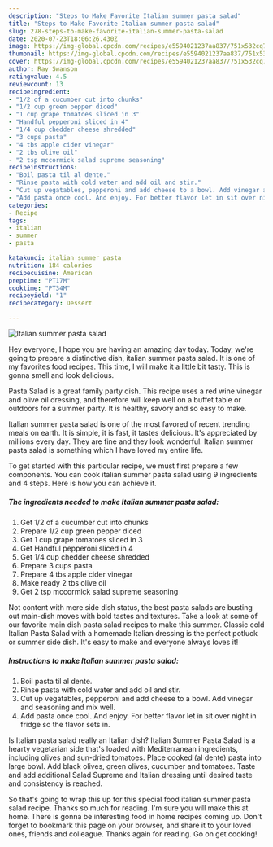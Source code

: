 ```yaml
---
description: "Steps to Make Favorite Italian summer pasta salad"
title: "Steps to Make Favorite Italian summer pasta salad"
slug: 278-steps-to-make-favorite-italian-summer-pasta-salad
date: 2020-07-23T18:06:26.430Z
image: https://img-global.cpcdn.com/recipes/e5594021237aa837/751x532cq70/italian-summer-pasta-salad-recipe-main-photo.jpg
thumbnail: https://img-global.cpcdn.com/recipes/e5594021237aa837/751x532cq70/italian-summer-pasta-salad-recipe-main-photo.jpg
cover: https://img-global.cpcdn.com/recipes/e5594021237aa837/751x532cq70/italian-summer-pasta-salad-recipe-main-photo.jpg
author: Ray Swanson
ratingvalue: 4.5
reviewcount: 13
recipeingredient:
- "1/2 of a cucumber cut into chunks"
- "1/2 cup green pepper diced"
- "1 cup grape tomatoes sliced in 3"
- "Handful pepperoni sliced in 4"
- "1/4 cup chedder cheese shredded"
- "3 cups pasta"
- "4 tbs apple cider vinegar"
- "2 tbs olive oil"
- "2 tsp mccormick salad supreme seasoning"
recipeinstructions:
- "Boil pasta til al dente."
- "Rinse pasta with cold water and add oil and stir."
- "Cut up vegatables, pepperoni and add cheese to a bowl. Add vinegar and seasoning and mix well."
- "Add pasta once cool. And enjoy. For better flavor let in sit over night in fridge so the flavor sets in."
categories:
- Recipe
tags:
- italian
- summer
- pasta

katakunci: italian summer pasta 
nutrition: 184 calories
recipecuisine: American
preptime: "PT17M"
cooktime: "PT34M"
recipeyield: "1"
recipecategory: Dessert

---
```



![Italian summer pasta salad](https://img-global.cpcdn.com/recipes/e5594021237aa837/751x532cq70/italian-summer-pasta-salad-recipe-main-photo.jpg)

Hey everyone, I hope you are having an amazing day today. Today, we're going to prepare a distinctive dish, italian summer pasta salad. It is one of my favorites food recipes. This time, I will make it a little bit tasty. This is gonna smell and look delicious.

Pasta Salad is a great family party dish. This recipe uses a red wine vinegar and olive oil dressing, and therefore will keep well on a buffet table or outdoors for a summer party. It is healthy, savory and so easy to make.

Italian summer pasta salad is one of the most favored of recent trending meals on earth. It is simple, it is fast, it tastes delicious. It's appreciated by millions every day. They are fine and they look wonderful. Italian summer pasta salad is something which I have loved my entire life.


To get started with this particular recipe, we must first prepare a few components. You can cook italian summer pasta salad using 9 ingredients and 4 steps. Here is how you can achieve it.

<!--inarticleads1-->

##### The ingredients needed to make Italian summer pasta salad:

1. Get 1/2 of a cucumber cut into chunks
1. Prepare 1/2 cup green pepper diced
1. Get 1 cup grape tomatoes sliced in 3
1. Get Handful pepperoni sliced in 4
1. Get 1/4 cup chedder cheese shredded
1. Prepare 3 cups pasta
1. Prepare 4 tbs apple cider vinegar
1. Make ready 2 tbs olive oil
1. Get 2 tsp mccormick salad supreme seasoning


Not content with mere side dish status, the best pasta salads are busting out main-dish moves with bold tastes and textures. Take a look at some of our favorite main dish pasta salad recipes to make this summer. Classic cold Italian Pasta Salad with a homemade Italian dressing is the perfect potluck or summer side dish. It&#39;s easy to make and everyone always loves it! 

<!--inarticleads2-->

##### Instructions to make Italian summer pasta salad:

1. Boil pasta til al dente.
1. Rinse pasta with cold water and add oil and stir.
1. Cut up vegatables, pepperoni and add cheese to a bowl. Add vinegar and seasoning and mix well.
1. Add pasta once cool. And enjoy. For better flavor let in sit over night in fridge so the flavor sets in.


Is Italian pasta salad really an Italian dish? Italian Summer Pasta Salad is a hearty vegetarian side that&#39;s loaded with Mediterranean ingredients, including olives and sun-dried tomatoes. Place cooked (al dente) pasta into large bowl. Add black olives, green olives, cucumber and tomatoes. Taste and add additional Salad Supreme and Italian dressing until desired taste and consistency is reached. 

So that's going to wrap this up for this special food italian summer pasta salad recipe. Thanks so much for reading. I'm sure you will make this at home. There is gonna be interesting food in home recipes coming up. Don't forget to bookmark this page on your browser, and share it to your loved ones, friends and colleague. Thanks again for reading. Go on get cooking!
